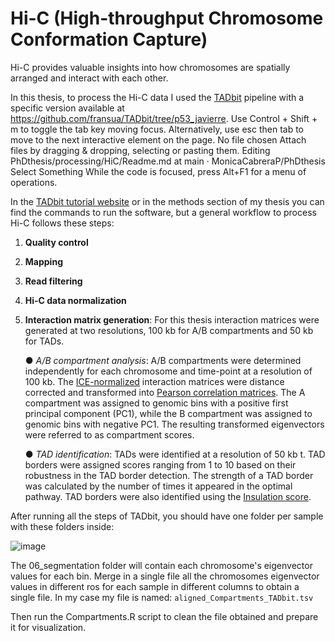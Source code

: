 # Hi-C (High-throughput Chromosome Conformation Capture)

Hi-C provides valuable insights into how chromosomes are spatially arranged and interact with each other. 

In this thesis, to process the Hi-C data I used the [TADbit](https://www.ncbi.nlm.nih.gov/pmc/articles/PMC5540598/pdf/pcbi.1005665.pdf) pipeline with a specific version available at https://github.com/fransua/TADbit/tree/p53_javierre.
Use Control + Shift + m to toggle the tab key moving focus. Alternatively, use esc then tab to move to the next interactive element on the page.
No file chosen
Attach files by dragging & dropping, selecting or pasting them.
Editing PhDthesis/processing/HiC/Readme.md at main · MonicaCabreraP/PhDthesis
Select Something
While the code is focused, press Alt+F1 for a menu of operations.


In the [TADbit tutorial website](https://3dgenomes.github.io/TADbit/tutorial.html#from-fastq-files-to-interaction-matrices) or in the methods section of my thesis you can find the commands to run the software, but a general workflow to process Hi-C follows these steps:

1.	**Quality control** 
2.	**Mapping** 
3.	**Read filtering** 
4.	**Hi-C data normalization**
5.	**Interaction matrix generation**: For this thesis interaction matrices were generated at two resolutions, 100 kb for A/B compartments and 50 kb for TADs.
  
    ●	*A/B compartment analysis*: A/B compartments were determined independently for each chromosome and time-point at a resolution of 100 kb. The [ICE-normalized](https://pubmed.ncbi.nlm.nih.gov/22941365/) interaction matrices were distance corrected and transformed into [Pearson correlation matrices](https://pubmed.ncbi.nlm.nih.gov/22941365/). The A compartment was assigned to genomic bins with a positive first principal component (PC1), while the B compartment was assigned to genomic bins with negative PC1. The resulting transformed eigenvectors were referred to as compartment scores.
  	
    ●	*TAD identification*: TADs were identified at a resolution of 50 kb t. TAD borders were assigned scores ranging from 1 to 10 based on their robustness in the TAD border detection. The strength of a TAD border was calculated by the number of times it appeared in the optimal pathway. TAD borders were also identified using the [Insulation score](https://www.ncbi.nlm.nih.gov/pmc/articles/PMC4498965/). 

After running all the steps of TADbit, you should have one folder per sample with these folders inside:

![image](https://github.com/MonicaCabreraP/PhDthesis/assets/31327141/0499c5c3-6094-4606-b06f-ffe1feb1fbfd)

The 06_segmentation folder will contain each chromosome's eigenvector values for each bin. Merge in a single file all the chromosomes eigenvector values in different ros for each sample in different columns to obtain a single file. In my case my file is named: ``aligned_Compartments_TADbit.tsv``

Then run the Compartments.R script to clean the file obtained and prepare it for visualization.

